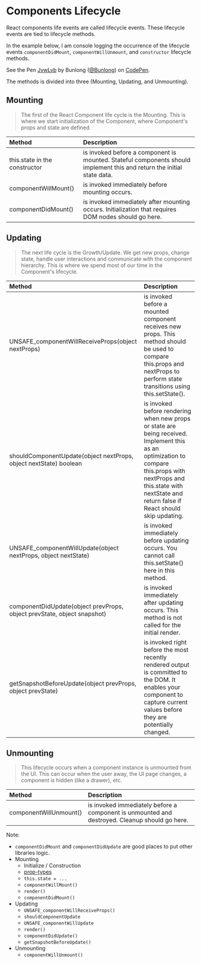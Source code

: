 # Components Lifecycle

React components life events are called lifecycle events. These lifecycle events are tied to lifecycle methods.

In the example below, I am console logging the occurrence of the lifecycle events `componentDidMount`, `componentWillUnmount`, and `constructor` lifecycle methods.

<p data-height="265" data-theme-id="dark" data-slug-hash="JvwLvb" data-default-tab="js,result" data-user="Bunlong" data-embed-version="2" data-pen-title="JvwLvb" class="codepen">See the Pen <a href="https://codepen.io/Bunlong/pen/JvwLvb/">JvwLvb</a> by Bunlong (<a href="https://codepen.io/Bunlong">@Bunlong</a>) on <a href="https://codepen.io">CodePen</a>.</p>
<script async src="https://static.codepen.io/assets/embed/ei.js"></script>

The methods is divided into three (Mounting, Updating, and Unmounting).

## Mounting

> The first of the React Component life cycle is the Mounting. This is where we start initialization of the Component, where Component's props and state are defined.

| Method        | Description   |
|:--------------|:--------------|
| this.state in the constructor |  is invoked before a component is mounted. Stateful components should implement this and return the initial state data. |
| componentWillMount() | is invoked immediately before mounting occurs. |
| componentDidMount() | is invoked immediately after mounting occurs. Initialization that requires DOM nodes should go here. |

## Updating

> The next life cycle is the Growth/Update. We get new props, change state, handle user interactions and communicate with the component hierarchy. This is where we spend most of our time in the Component's lifecycle.

| Method        | Description   |
|:--------------|:--------------|
| UNSAFE_componentWillReceiveProps(object nextProps) | is invoked before a mounted component receives new props. This method should be used to compare this.props and nextProps to perform state transitions using this.setState(). |
| shouldComponentUpdate(object nextProps, object nextState) boolean | is invoked before rendering when new props or state are being received. Implement this as an optimization to compare this.props with nextProps and this.state with nextState and return false if React should skip updating. |
| UNSAFE_componentWillUpdate(object nextProps, object nextState) | is invoked immediately before updating occurs. You cannot call this.setState() here in this method. |
| componentDidUpdate(object prevProps, object prevState, object snapshot) | is invoked immediately after updating occurs. This method is not called for the initial render. |
| getSnapshotBeforeUpdate(object prevProps, object prevState) | is invoked right before the most recently rendered output is committed to the DOM. It enables your component to capture current values before they are potentially changed. |

## Unmounting

> This lifecycle occurs when a component instance is unmounted from the UI. This can occur when the user away, the UI page changes, a component is hidden (like a drawer), etc.

| Method        | Description   |
|:--------------|:--------------|
| componentWillUnmount() | is invoked immediately before a component is unmounted and destroyed. Cleanup should go here. |

Note:

* `componentDidMount` and `componentDidUpdate` are good places to put other libraries logic.
* Mounting
  * Initialize / Construction
  * [prop-types](https://www.npmjs.com/package/prop-types) 
  * `this.state = ...`
  * `componentWillMount()`
  * `render()`
  * `componentDidMount()`
* Updating
  * `UNSAFE_componentWillReceiveProps()`
  * `shouldComponentUpdate`
  * `UNSAFE_componentWillUpdate`
  * `render()`
  * `componentDidUpdate()`
  * `getSnapshotBeforeUpdate()`
* Unmounting
  * `componentWillUnmount()`